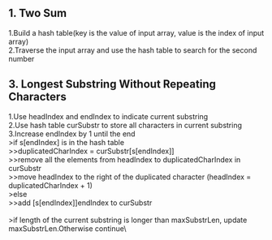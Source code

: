 ## 1. Two Sum

1.Build a hash table(key is the value of input array, value is the index of input array)\
2.Traverse the input array and use the hash table to search for the second number

## 3. Longest Substring Without Repeating Characters
1.Use headIndex and endIndex to indicate current substring\
2.Use hash table curSubstr to store all characters in current substring\
3.Increase endIndex by 1 until the end\
    >if s[endIndex] is in the hash table\
        >>duplicatedCharIndex = curSubstr[s[endIndex]]\
        >>remove all the elements from headIndex to duplicatedCharIndex in curSubstr\
        >>move headIndex to the right of the duplicated character (headIndex = duplicatedCharIndex + 1)\
    >else\
        >>add [s[endIndex]]endIndex to curSubstr\
\
    >if length of the current substring is longer than maxSubstrLen, update maxSubstrLen.Otherwise continue\




